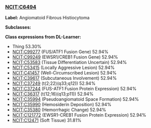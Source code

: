 
### [NCIT:C6494](http://purl.obolibrary.org/obo/NCIT_C6494)
**Label:** Angiomatoid Fibrous Histiocytoma

**Subclasses:** 

**Class expressions from DL-Learner:**

- Thing 53.30%
- [NCIT:C99277](http://purl.obolibrary.org/obo/NCIT_C99277) (FUS/ATF1 Fusion Gene) 52.94%
- [NCIT:C99249](http://purl.obolibrary.org/obo/NCIT_C99249) (EWSR1/CREB1 Fusion Gene) 52.94%
- [NCIT:C53583](http://purl.obolibrary.org/obo/NCIT_C53583) (Tissue Differentiation Uncertain) 52.94%
- [NCIT:C53415](http://purl.obolibrary.org/obo/NCIT_C53415) (Locally Aggressive Lesion) 52.94%
- [NCIT:C41457](http://purl.obolibrary.org/obo/NCIT_C41457) (Well-Circumscribed Lesion) 52.94%
- [NCIT:C39617](http://purl.obolibrary.org/obo/NCIT_C39617) (Subcutaneous Involvement) 52.94%
- [NCIT:C37249](http://purl.obolibrary.org/obo/NCIT_C37249) (t(2;22)(q33;q12)) 52.94%
- [NCIT:C37244](http://purl.obolibrary.org/obo/NCIT_C37244) (FUS-ATF1 Fusion Protein Expression) 52.94%
- [NCIT:C36317](http://purl.obolibrary.org/obo/NCIT_C36317) (t(12;16)(q13;p11)) 52.94%
- [NCIT:C35994](http://purl.obolibrary.org/obo/NCIT_C35994) (Pseudoangiomatoid Space Formation) 52.94%
- [NCIT:C35990](http://purl.obolibrary.org/obo/NCIT_C35990) (Hemosiderin Deposition) 52.94%
- [NCIT:C35380](http://purl.obolibrary.org/obo/NCIT_C35380) (Hemorrhagic Change) 52.94%
- [NCIT:C121772](http://purl.obolibrary.org/obo/NCIT_C121772) (EWSR1-CREB1 Fusion Protein Expression) 52.94%
- [NCIT:C12471](http://purl.obolibrary.org/obo/NCIT_C12471) (Soft Tissue) 31.81%


